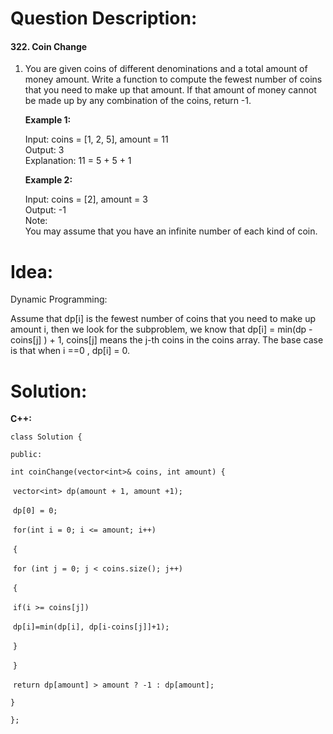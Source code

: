 # Question Description:

#### 322. Coin Change

1. You are given coins of different denominations and a total amount of money amount. Write a function to compute the fewest number of coins that you need to make up that amount. If that amount of money cannot be made up by any combination of the coins, return -1.

   **Example 1:**

   Input: coins = [1, 2, 5], amount = 11  
   Output: 3  
   Explanation: 11 = 5 + 5 + 1  
   
   **Example 2:**
   
   Input: coins = [2], amount = 3  
   Output: -1  
   Note:  
   You may assume that you have an infinite number of each kind of coin.

# Idea:

Dynamic Programming:

Assume that dp[i] is the fewest number of coins that you need to make up amount i, then we look for  the subproblem,  we know that  dp[i] = min(dp - coins[j] ) + 1, coins[j] means the j-th coins in the coins array. The base case is that when i ==0 , dp[i] = 0.

# Solution:

**C++:**

`class Solution {`

`public:`

  `int coinChange(vector<int>& coins, int amount) {`

​    `vector<int> dp(amount + 1, amount +1);`

​    `dp[0] = 0;`

​    `for(int i = 0; i <= amount; i++)`

​    `{`

​      `for (int j = 0; j < coins.size(); j++)`

​      `{`

​        `if(i >= coins[j])`

​         `dp[i]=min(dp[i], dp[i-coins[j]]+1);`

​      `}`

​    `}`

​    `return dp[amount] > amount ? -1 : dp[amount];`     

  `}`

`};`
